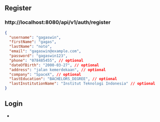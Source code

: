 ## Register

### http://localhost:8080/api/v1/auth/register 

```json
{
  "username": "gagaswin",
  "firstName": "gagas",
  "lastName": "noto",
  "email": "gagaswin@example.com",
  "password": "gagaswin123",
  "phone": "078485455", // optional
  "dateOfBirth": "2000-03-27", // optional
  "address": "jalan kemerdekaan", // optional
  "company": "SpaceX", // optional
  "lastEducation": "BACHELORS_DEGREE", // optional
  "lastInstitutionName": "Institut Teknologi Indonesia" // optional
}
```

## Login

- 
